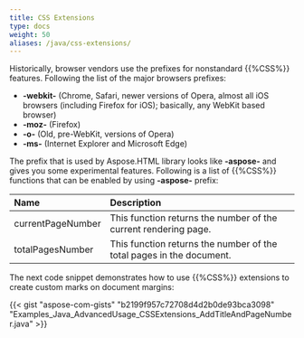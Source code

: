```yaml
---
title: CSS Extensions
type: docs
weight: 50
aliases: /java/css-extensions/
---
```


Historically, browser vendors use the prefixes for nonstandard {{%CSS%}} features. Following the list of the major browsers prefixes:

- **-webkit-** (Chrome, Safari, newer versions of Opera, almost all iOS browsers (including Firefox for iOS); basically, any WebKit based browser)
- **-moz-** (Firefox)
- **-o-** (Old, pre-WebKit, versions of Opera)
- **-ms-** (Internet Explorer and Microsoft Edge)

The prefix that is used by Aspose.HTML library looks like **-aspose-** and gives you some experimental features. Following is a list of {{%CSS%}} functions that can be enabled by using **-aspose-** prefix:

|**Name**|**Description**|
| :- | :- |
|currentPageNumber |This function returns the number of the current rendering page.|
|totalPagesNumber |This function returns the number of the total pages in the document.|
The next code snippet demonstrates how to use {{%CSS%}} extensions to create custom marks on document margins: 

{{< gist "aspose-com-gists" "b2199f957c72708d4d2b0de93bca3098" "Examples_Java_AdvancedUsage_CSSExtensions_AddTitleAndPageNumber.java" >}}
